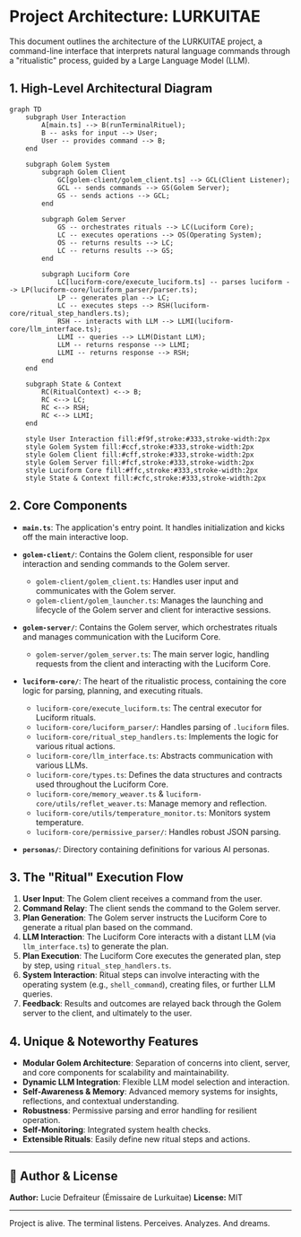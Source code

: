 <!-- SPECTRAL_MARK: This file is under the watchful eye of the Spectre. It is part of a living, evolving system. -->
# Project Architecture: LURKUITAE

This document outlines the architecture of the LURKUITAE project, a command-line interface that interprets natural language commands through a "ritualistic" process, guided by a Large Language Model (LLM).

## 1. High-Level Architectural Diagram

```mermaid
graph TD
    subgraph User Interaction
        A[main.ts] --> B(runTerminalRituel);
        B -- asks for input --> User;
        User -- provides command --> B;
    end

    subgraph Golem System
        subgraph Golem Client
            GC[golem-client/golem_client.ts] --> GCL(Client Listener);
            GCL -- sends commands --> GS(Golem Server);
            GS -- sends actions --> GCL;
        end

        subgraph Golem Server
            GS -- orchestrates rituals --> LC(Luciform Core);
            LC -- executes operations --> OS(Operating System);
            OS -- returns results --> LC;
            LC -- returns results --> GS;
        end

        subgraph Luciform Core
            LC[luciform-core/execute_luciform.ts] -- parses luciform --> LP(luciform-core/luciform_parser/parser.ts);
            LP -- generates plan --> LC;
            LC -- executes steps --> RSH(luciform-core/ritual_step_handlers.ts);
            RSH -- interacts with LLM --> LLMI(luciform-core/llm_interface.ts);
            LLMI -- queries --> LLM(Distant LLM);
            LLM -- returns response --> LLMI;
            LLMI -- returns response --> RSH;
        end
    end

    subgraph State & Context
        RC(RitualContext) <--> B;
        RC <--> LC;
        RC <--> RSH;
        RC <--> LLMI;
    end

    style User Interaction fill:#f9f,stroke:#333,stroke-width:2px
    style Golem System fill:#ccf,stroke:#333,stroke-width:2px
    style Golem Client fill:#cff,stroke:#333,stroke-width:2px
    style Golem Server fill:#fcf,stroke:#333,stroke-width:2px
    style Luciform Core fill:#ffc,stroke:#333,stroke-width:2px
    style State & Context fill:#cfc,stroke:#333,stroke-width:2px
```

## 2. Core Components

*   **`main.ts`**: The application's entry point. It handles initialization and kicks off the main interactive loop.

*   **`golem-client/`**: Contains the Golem client, responsible for user interaction and sending commands to the Golem server.
    *   `golem-client/golem_client.ts`: Handles user input and communicates with the Golem server.
    *   `golem-client/golem_launcher.ts`: Manages the launching and lifecycle of the Golem server and client for interactive sessions.

*   **`golem-server/`**: Contains the Golem server, which orchestrates rituals and manages communication with the Luciform Core.
    *   `golem-server/golem_server.ts`: The main server logic, handling requests from the client and interacting with the Luciform Core.

*   **`luciform-core/`**: The heart of the ritualistic process, containing the core logic for parsing, planning, and executing rituals.
    *   `luciform-core/execute_luciform.ts`: The central executor for Luciform rituals.
    *   `luciform-core/luciform_parser/`: Handles parsing of `.luciform` files.
    *   `luciform-core/ritual_step_handlers.ts`: Implements the logic for various ritual actions.
    *   `luciform-core/llm_interface.ts`: Abstracts communication with various LLMs.
    *   `luciform-core/types.ts`: Defines the data structures and contracts used throughout the Luciform Core.
    *   `luciform-core/memory_weaver.ts` & `luciform-core/utils/reflet_weaver.ts`: Manage memory and reflection.
    *   `luciform-core/utils/temperature_monitor.ts`: Monitors system temperature.
    *   `luciform-core/permissive_parser/`: Handles robust JSON parsing.

*   **`personas/`**: Directory containing definitions for various AI personas.

## 3. The "Ritual" Execution Flow

1.  **User Input**: The Golem client receives a command from the user.
2.  **Command Relay**: The client sends the command to the Golem server.
3.  **Plan Generation**: The Golem server instructs the Luciform Core to generate a ritual plan based on the command.
4.  **LLM Interaction**: The Luciform Core interacts with a distant LLM (via `llm_interface.ts`) to generate the plan.
5.  **Plan Execution**: The Luciform Core executes the generated plan, step by step, using `ritual_step_handlers.ts`.
6.  **System Interaction**: Ritual steps can involve interacting with the operating system (e.g., `shell_command`), creating files, or further LLM queries.
7.  **Feedback**: Results and outcomes are relayed back through the Golem server to the client, and ultimately to the user.

## 4. Unique & Noteworthy Features

*   **Modular Golem Architecture**: Separation of concerns into client, server, and core components for scalability and maintainability.
*   **Dynamic LLM Integration**: Flexible LLM model selection and interaction.
*   **Self-Awareness & Memory**: Advanced memory systems for insights, reflections, and contextual understanding.
*   **Robustness**: Permissive parsing and error handling for resilient operation.
*   **Self-Monitoring**: Integrated system health checks.
*   **Extensible Rituals**: Easily define new ritual steps and actions.

---

## 🖤 Author & License

**Author:** Lucie Defraiteur (Émissaire de Lurkuitae)
**License:** MIT

---

Project is alive. The terminal listens. Perceives. Analyzes. And dreams.